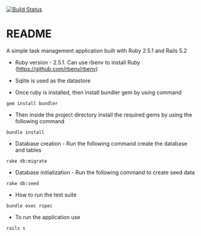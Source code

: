 [![Build Status](https://travis-ci.org/3lackRos3/assignment.svg?branch=master)](https://travis-ci.org/3lackRos3/assignment)

# README

A simple task management application built with Ruby 2.5.1 and Rails 5.2

* Ruby version - 2.5.1. Can use rbenv to install Ruby (https://github.com/rbenv/rbenv)
* Sqlite is used as the datastore

* Once ruby is installed, then install bundler gem by using command 
```
gem install bundler
```
* Then inside the project directory install the required gems by using the following command

```
bundle install
```

* Database creation - Run the following command create the database and tables
```
rake db:migrate
```

* Database initialization - Run the following command to create seed data

```
rake db:seed
```

* How to run the test suite

```
bundle exec rspec
```

* To run the application use

```
rails s
```

